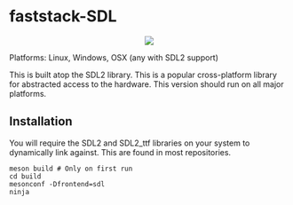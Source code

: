 faststack-SDL
=============

<p align="center">
    <img src="https://i.imgur.com/8NilljB.png">
</p>

Platforms: Linux, Windows, OSX (any with SDL2 support)

This is built atop the SDL2 library. This is a popular cross-platform library
for abstracted access to the hardware. This version should run on all major
platforms.

Installation
------------

You will require the SDL2 and SDL2_ttf libraries on your system to dynamically
link against. This are found in most repositories.

```
meson build # Only on first run
cd build
mesonconf -Dfrontend=sdl
ninja
```
